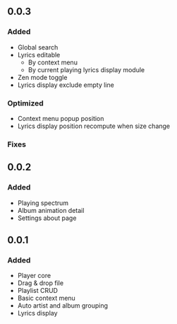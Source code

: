 ## 0.0.3

### Added

* Global search
* Lyrics editable
  * By context menu
  * By current playing lyrics display module 
* Zen mode toggle
* Lyrics display exclude empty line

### Optimized

* Context menu popup position
* Lyrics display position recompute when size change

### Fixes


## 0.0.2

### Added

* Playing spectrum
* Album animation detail
* Settings about page

## 0.0.1


### Added

* Player core
* Drag & drop file
* Playlist CRUD
* Basic context menu
* Auto artist and album grouping
* Lyrics display